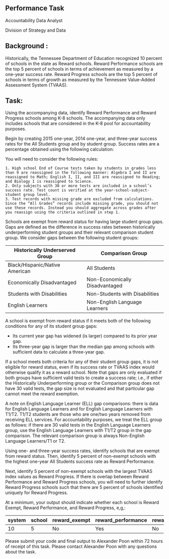 ## Performance Task 
Accountability Data Analyst

Division of Strategy and Data

## Background : 
Historically, the Tennessee Department of Education recognized 10 percent of schools in the state as Reward schools. Reward Performance schools are the top 5 percent of schools in terms of achievement as measured by a one-year success rate. Reward Progress schools are the top 5 percent of schools in terms of growth as measured by the Tennessee Value-Added Assessment System (TVAAS).

## Task: 
Using the accompanying data, identify Reward Performance and Reward Progress schools among K-8 schools. The accompanying data only includes schools that are considered in the K-8 pool for accountability purposes.

Begin by creating 2015 one-year, 2014 one-year, and three-year success rates for the All Students group and by student group. Success rates are a percentage obtained using the following calculation: 



You will need to consider the following rules: 

    1. High school End of Course tests taken by students in grades less than 9 are reassigned in the following manner: Algebra I and II are reassigned to Math; English I, II, and III are reassigned to Reading; and Biology I is reassigned to Science.
    2. Only subjects with 30 or more tests are included in a school’s success rate. Test count is verified at the year-school-subject-student group level.
    3. Test records with missing grade are excluded from calculations. Since the “All Grades” records include missing grade, you should not use these records. Instead you should aggregate across grades after you reassign using the criteria outlined in step 1. 

Schools are exempt from reward status for having large student group gaps. Gaps are defined as the difference in success rates between historically underperforming student groups and their relevant comparison student group. We consider gaps between the following student groups:

|Historically Underserved Group|Comparison Group|
|------------------------------|----------------|
|Black/Hispanic/Native American|All Students
|Economically Disadvantaged|Non-Economically Disadvantaged
|Students with Disabilities	|Non-Students with Disabilities
|English Learners|Non-English Language Learners|

A school is exempt from reward status if it meets both of the following conditions for any of its student group gaps:
* Its current year gap has widened (is larger) compared to its prior year gap.
* Its three-year gap is larger than the median gap among schools with sufficient data to calculate a three-year gap.

If a school meets both criteria for any of their student group gaps, it is not eligible for reward status, even if its success rate or TVAAS index would otherwise qualify it as a reward school. Note that gaps are only evaluated if both groups have sufficient valid tests to create a success rate; i.e., if either the Historically Underperforming group or the Comparison group does not have 30 valid tests, the gap size is not evaluated and that particular gap cannot meet the reward exemption.

A note on English Language Learner (ELL) gap comparisons: there is data for English Language Learners and for English Language Learners with T1/T2. T1/T2 students are those who are one/two years removed from receiving ELL services. For accountability purposes, we treat the ELL group as follows: if there are 30 valid tests in the English Language Learners group, use the English Language Learners with T1/T2 group in the gap comparison. The relevant comparison group is always Non-English Language Learners/T1 or T2.

Using one- and three-year success rates, identify schools that are exempt from reward status. Then, identify 5 percent of non-exempt schools with the highest one-year All Students success rate as Reward Performance.

Next, identify 5 percent of non-exempt schools with the largest TVAAS index values as Reward Progress. If there is overlap between Reward Performance and Reward Progress schools, you will need to further identify Reward Progress schools such that there are 5 percent of schools identified uniquely for Reward Progress.

At a minimum, your output should indicate whether each school is Reward Exempt, Reward Performance, and Reward Progress, e,g,:

|system|school|reward_exempt|reward_performance|reward_progress|
|------|------|-------------|------------------|---------------|
|10|5|No|Yes|No

Please submit your code and final output to Alexander Poon within 72 hours of receipt of this task. Please contact Alexander Poon with any questions about the task.
